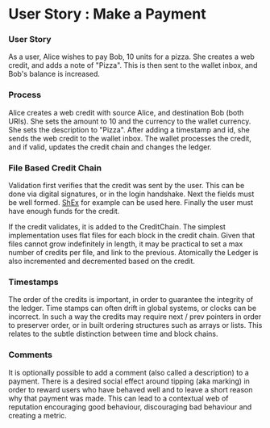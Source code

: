 # User Story : Make a Payment

### User Story

As a user, Alice wishes to pay Bob, 10 units for a pizza. She creates a web credit, and adds a note of "Pizza". This is then sent to the wallet inbox, and Bob's balance is increased.

### Process <a id="process"></a>

Alice creates a web credit with source Alice, and destination Bob \(both URIs\).  She sets the amount to 10 and the currency to the wallet currency.  She sets the description to "Pizza".  After adding a timestamp and id, she sends the web credit to the wallet inbox.  The wallet processes the credit, and if valid, updates the credit chain and changes the ledger.

### File Based Credit Chain

Validation first verifies that the credit was sent by the user.  This can be done via digital signatures, or in the login handshake.  Next the fields must be well formed.  [ShEx](https://www.w3.org/2001/sw/wiki/ShEx) for example can be used here.  Finally the user must have enough funds for the credit.

If the credit validates, it is added to the CreditChain.  The simplest implementation uses flat files for each block in the credit chain.  Given that files cannot grow indefinitely in length, it may be practical to set a max number of credits per file, and link to the previous.  Atomically the Ledger is also incremented and decremented based on the credit.

### Timestamps

The order of the credits is important, in order to guarantee the integrity of the ledger.  Time stamps can often drift in global systems, or clocks can be incorrect.  In such a way the credits may require next / prev pointers in order to preserver order, or in built ordering structures such as arrays or lists.  This relates to the subtle distinction between time and block chains.

### Comments

It is optionally possible to add a comment \(also called a description\) to a payment.  There is a desired social effect around tipping \(aka marking\) in order to reward users who have behaved well and to leave a short reason why that payment was made.  This can lead to a contextual web of reputation encouraging good behaviour, discouraging bad behaviour and creating a metric.

